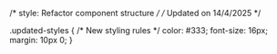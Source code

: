 /* style: Refactor component structure */
/* Updated on 14/4/2025 */

.updated-styles {
  /* New styling rules */
  color: #333;
  font-size: 16px;
  margin: 10px 0;
}